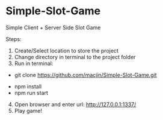 # Simple-Slot-Game
Simple Client + Server Side Slot Game

Steps:
1. Create/Select location to store the project
2. Change directory in terminal to the project folder
3. Run in terminal:
  - git clone https://github.com/macjin/Simple-Slot-Game.git
  * npm install
  * npm run start
  
4. Open browser and enter url: http://127.0.0.1:1337/
5. Play game!
    

